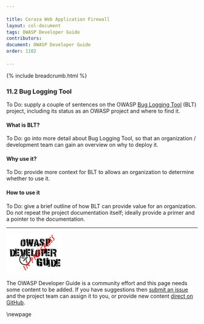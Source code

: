 ```yaml
---

title: Coraza Web Application Firewall
layout: col-document
tags: OWASP Developer Guide
contributors:
document: OWASP Developer Guide
order: 1102

---
```


{% include breadcrumb.html %}

### 11.2 Bug Logging Tool

To Do: supply a couple of sentences on the OWASP [Bug Logging Tool][blt] (BLT) project,
including its status as an OWASP project and where to find it.

#### What is BLT?

To Do: go into more detail about Bug Logging Tool,
so that an organization / development team can gain an overview on why to deploy it.

#### Why use it?

To Do: provide more context for BLT to allows an organization to determine whether to use it.

#### How to use it

To Do: give a brief outline of how BLT can provide value for an organization.
Do not repeat the project documentation itself; ideally provide a primer and a pointer to the documentation.

----

![Developer Guide](../assets/images/dg_wip.png "OWASP Developer Guide")

The OWASP Developer Guide is a community effort and this page needs some content to be added.
If you have suggestions then [submit an issue][issue1102] and the project team can assign it to you,
or provide new content [direct on GitHub][edit1102].

[blt]: https://owasp.org/www-project-bug-logging-tool/
[edit1102]: https://github.com/OWASP/www-project-developer-guide/blob/main/draft/11-operation/02-coraza.md
[issue1102]: https://github.com/OWASP/www-project-developer-guide/issues/new?labels=enhancement&template=request.md&title=Update:%2011-operation/02-coraza

\newpage
